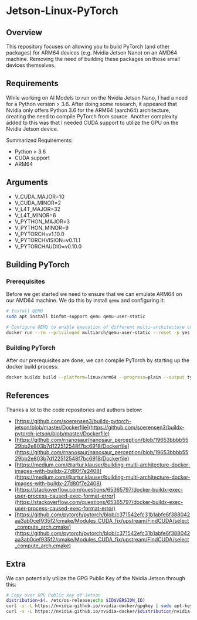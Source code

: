 # Jetson-Linux-PyTorch

## Overview

This repository focuses on allowing you to build PyTorch (and other packages) for ARM64 devices (e.g. Nvidia Jetson Nano) on an AMD64 machine. Removing the need of building these packages on those small devices themselves.

## Requirements

While working on AI Models to run on the Nvidia Jetson Nano, I had a need for a Python version > 3.6. After doing some research, it appeared that Nvidia only offers Python 3.6 for the ARM64 (aarch64) architecture, creating the need to compile PyTorch from source. Another complexity added to this was that I needed CUDA support to utilize the GPU on the Nvidia Jetson device.

Summarized Requirements:

* Python > 3.6
* CUDA support
* ARM64

## Arguments

* V_CUDA_MAJOR=10
* V_CUDA_MINOR=2
* V_L4T_MAJOR=32
* V_L4T_MINOR=6
* V_PYTHON_MAJOR=3
* V_PYTHON_MINOR=9
* V_PYTORCH=v1.10.0
* V_PYTORCHVISION=v0.11.1
* V_PYTORCHAUDIO=v0.10.0

## Building PyTorch

### Prerequisites

Before we get started we need to ensure that we can emulate ARM64 on our AMD64 machine. We do this by install `qemu` and configuring it:

```bash
# Install QEMU
sudo apt install binfmt-support qemu qemu-user-static

# Configure QEMU to enable execution of different multi-architecture containers by QEMU and binfmt_misc
docker run --rm --privileged multiarch/qemu-user-static --reset -p yes
```

### Building PyTorch

After our prerequisites are done, we can compile PyTorch by starting up the docker build process:

```bash
docker buildx build --platform=linux/arm64 --progress=plain --output type=local,dest=. -f Dockerfile.jetson .
```

## References

Thanks a lot to the code repositories and authors below:

* [https://github.com/soerensen3/buildx-pytorch-jetson/blob/master/Dockerfile](https://github.com/soerensen3/buildx-pytorch-jetson/blob/master/Dockerfile)
* [https://github.com/rnanosaur/nanosaur_perception/blob/19653bbbb5529bb2e803b7d122512548f7bc6918/Dockerfile](https://github.com/rnanosaur/nanosaur_perception/blob/19653bbbb5529bb2e803b7d122512548f7bc6918/Dockerfile)
* [https://medium.com/@artur.klauser/building-multi-architecture-docker-images-with-buildx-27d80f7e2408](https://medium.com/@artur.klauser/building-multi-architecture-docker-images-with-buildx-27d80f7e2408)
* [https://stackoverflow.com/questions/65365797/docker-buildx-exec-user-process-caused-exec-format-error](https://stackoverflow.com/questions/65365797/docker-buildx-exec-user-process-caused-exec-format-error)
* [https://github.com/pytorch/pytorch/blob/c371542efc31b1abfe6f388042aa3ab0cef935f2/cmake/Modules_CUDA_fix/upstream/FindCUDA/select_compute_arch.cmake](https://github.com/pytorch/pytorch/blob/c371542efc31b1abfe6f388042aa3ab0cef935f2/cmake/Modules_CUDA_fix/upstream/FindCUDA/select_compute_arch.cmake)

## Extra

We can potentially utilize the GPG Public Key of the Nvidia Jetson through this:

```bash
# Copy over GPG Public Key of Jetson
distribution=$(. /etc/os-release;echo $ID$VERSION_ID)
curl -s -L https://nvidia.github.io/nvidia-docker/gpgkey | sudo apt-key add -
curl -s -L https://nvidia.github.io/nvidia-docker/$distribution/nvidia-docker.list | sudo tee /etc/apt/sources.list.d/nvidia-docker.list
```